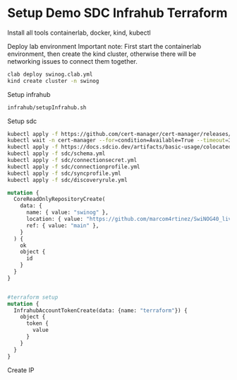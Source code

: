 # Setup Demo SDC Infrahub Terraform

Install all tools containerlab, docker, kind, kubectl

Deploy lab environment
Important note: First start the containerlab environment, then create the kind cluster, otherwise there will be networking issues to connect them together.

```bash
clab deploy swinog.clab.yml
kind create cluster -n swinog
```

Setup infrahub

```bash
infrahub/setupInfrahub.sh
```

Setup sdc

```bash
kubectl apply -f https://github.com/cert-manager/cert-manager/releases/download/v1.13.3/cert-manager.yaml
kubectl wait -n cert-manager --for=condition=Available=True --timeout=300s deployments.apps cert-manager-webhook
kubectl apply -f https://docs.sdcio.dev/artifacts/basic-usage/colocated.yaml
kubectl apply -f sdc/schema.yml
kubectl apply -f sdc/connectionsecret.yml
kubectl apply -f sdc/connectionprofile.yml
kubectl apply -f sdc/syncprofile.yml
kubectl apply -f sdc/discoveryrule.yml
```

```graphql
mutation {
  CoreReadOnlyRepositoryCreate(
    data: {
      name: { value: "swinog" },
      location: { value: "https://github.com/marcom4rtinez/SwiNOG40_living_source_of_truth.git" },
      ref: { value: "main" },
    }
  ) {
    ok
    object {
      id
    }
  }
}


#terraform setup
mutation {
  InfrahubAccountTokenCreate(data: {name: "terraform"}) {
    object {
      token {
        value
      }
    }
  }
}
```

Create IP